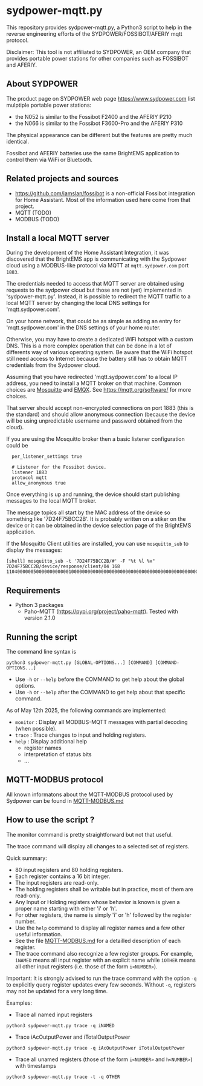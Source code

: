 # sydpower-mqtt.py

This repository provides sydpower-mqtt.py, a Python3 script to help in the reverse engineering efforts of the SYDPOWER/FOSSIBOT/AFERIY mqtt protocol.  

Disclaimer: This tool is not affiliated to SYDPOWER, an OEM company that provides portable power stations for other companies such as FOSSIBOT and AFERIY.

## About SYDPOWER

The product page on SYDPOWER web page https://www.sydpower.com list mulptiple portable power stations:
   - the N052 is similar to the Fossibot F2400 and the AFERIY P210
   - the N066 is similar to the Fossibot F3600-Pro and the AFERIY P310 

The physical appearance can be different but the features are pretty much identical.

Fossibot and AFERIY batteries use the same BrightEMS application to control them via WiFi or Bluetooth.

## Related projects and sources

  - https://github.com/iamslan/fossibot is a non-official Fossibot integration for Home Assistant. Most of the information used here come from that project.
  - MQTT   (TODO)
  - MODBUS (TODO)

## Install a local MQTT server

During the development of the Home Assistant Integration, it was discovered that the BrightEMS app is communicating with the Sydpower cloud using a MODBUS-like protocol via MQTT at `mqtt.sydpower.com` port `1883`.

The credentials needed to access that MQTT server are obtained using requests to the sydpower cloud but those are not (yet) implemented in 'sydpower-mqtt.py'. Instead, it is possible to redirect the MQTT traffic to a local MQTT server by changing the local DNS settings for 'mqtt.sydpower.com'.

On your home network, that could be as simple as adding an entry for 'mqtt.sydpower.com' in the DNS settings of your home router. 

Otherwise, you may have to create a dedicated WiFi hotspot with a custom DNS. This is a more complex operation that can be done in a lot of differents way of various operating system. Be aware that the WiFi hotspot still need access to Internet because the battery still has to obtain MQTT credentials from the Sydpower cloud.   

Assuming that you have redirected 'mqtt.sydpower.com' to a local IP address, you need to install a MQTT broker on that machine. Common choices are [Mosquitto](https://www.mosquitto.org/) and  [EMQX](https://www.emqx.com/en/products/emqx). See https://mqtt.org/software/ for more choices.

That server should accept non-encrypted connections on port 1883 (this is the standard) and should allow anonymous connection (because the device will be using unpredictable username and password obtained from the cloud).

If you are using the Mosquitto broker then a basic listener configuration could be 
```
  per_listener_settings true
  
  # Listener for the Fossibot device.
  listener 1883
  protocol mqtt
  allow_anonymous true
```

Once everything is up and running, the device should start publishing messages to the local MQTT broker.

The message topics all start by the MAC address of the device so something like '7D24F75BCC2B'. It is probably written on a stiker on the device or it can be obtained in the device selection page of the BrightEMS application. 

If the Mosquitto Client utilities are installed, you can use `mosquitto_sub` to display the messages:

```
[shell] mosquitto_sub -t '7D24F75BCC2B/#' -F "%t %l %x"
7D24F75BCC2B/device/response/client/04 168 11040000005000000000000100000000000000000000000000000000000000000000000000000000000008fe01f4000800a000000000000000000000000000000000000000000000000000000000000000000000000800000804000000000000000000003000400000000000000000b400000188000002380000000008860000000000ffffff0000000000000000000000000000000000000000000000000000000000000000c314
```

## Requirements 

- Python 3 packages
  - Paho-MQTT (https://pypi.org/project/paho-mqtt). Tested with version 2.1.0

## Running the script

The command line syntax is

```
python3 sydpower-mqtt.py [GLOBAL-OPTIONS...] [COMMAND] [COMMAND-OPTIONS...] 
```

- Use `-h` or `--help` before the COMMAND to get help about the global options.
- Use `-h` or `--help` after the COMMAND to get help about that specific command.

As of May 12th 2025, the following commands are implemented:
  - `monitor` : Display all MODBUS-MQTT messages with partial decoding (when possible).
  - `trace` : Trace changes to input and holding registers. 
  - `help` : Display additional help
    - register names
    - interpretation of status bits
    - ...

## MQTT-MODBUS protocol

All known informatons about the MQTT-MODBUS protocol used by Sydpower can be found in [MQTT-MODBUS.md](MQTT-MODBUS.md)

## How to use the script ? 

The monitor command is pretty straightforward but not that useful.

The trace command will display all changes to a selected set of registers.

Quick summary:
   - 80 input registers and 80 holding registers.
   - Each register contains a 16 bit integer.
   - The input registers are read-only.
   - The holding registers shall be writable but in practice, most of them are read-only.
   - Any Input or Holding registers whose behavior is known is given a proper name starting with either 'i' or 'h'. 
   - For other registers, the name is simply 'i' or 'h' followed by the register number.
   - Use the `help` command to display all register names and a few other useful information.
   - See the file [MQTT-MODBUS.md](MQTT-MODBUS.md) for a detailled description of each register.
   - The trace command also recognize a few register groups. For example, `iNAMED` means all input register with an explicit name while `iOTHER` means all other input registers (i.e. those of the form `i<NUMBER>`).
   

Important: It is strongly advised to run the trace command with the option `-q` to explicitly query register updates every few seconds. Without `-q`, registers may not be updated for a very long time.

Examples:

- Trace all named input registers 
```
python3 sydpower-mqtt.py trace -q iNAMED 
```
- Trace iAcOutputPower and iTotalOutputPower  
```
python3 sydpower-mqtt.py trace -q iAcOutputPower iTotalOutputPower 
```
- Trace all unamed registers (those of the form `i<NUMBER>` and `h<NUMBER>`)
with timestamps
```
python3 sydpower-mqtt.py trace -t -q OTHER 
```
